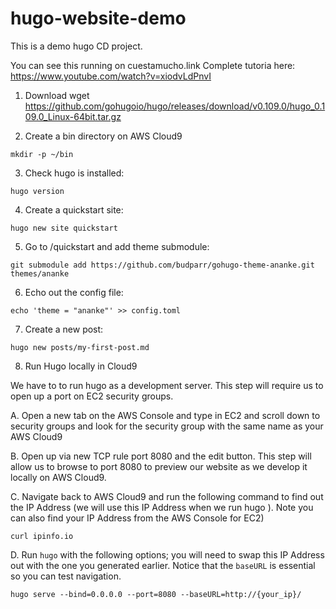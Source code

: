 # hugo-website-demo
This is a demo hugo CD project.

You can see this running on cuestamucho.link
Complete tutoria here: https://www.youtube.com/watch?v=xiodvLdPnvI

1. Download wget https://github.com/gohugoio/hugo/releases/download/v0.109.0/hugo_0.109.0_Linux-64bit.tar.gz

2. Create a bin directory on AWS Cloud9
```
mkdir -p ~/bin
```

3. Check hugo is installed:
```
hugo version
```

4. Create a quickstart site:
```
hugo new site quickstart
```

5. Go to /quickstart and add theme submodule:
```
git submodule add https://github.com/budparr/gohugo-theme-ananke.git themes/ananke
```

6. Echo out the config file:
```
echo 'theme = "ananke"' >> config.toml
```

7. Create a new post:
```
hugo new posts/my-first-post.md
```

8. Run Hugo locally in Cloud9

We have to to run hugo as a development server. This step will require us to open up a port on EC2 security groups.

A. Open a new tab on the AWS Console and type in EC2 and scroll down to security groups and look
for the security group with the same name as your AWS Cloud9

B. Open up via new TCP rule port 8080 and the edit button. This step will allow us to browse to
port 8080 to preview our website as we develop it locally on AWS Cloud9.

C. Navigate back to AWS Cloud9 and run the following command to find out the IP Address (we
will use this IP Address when we run hugo ). Note you can also find your IP Address from the AWS
Console for EC2)

```
curl ipinfo.io
```

D. Run `hugo` with the following options; you will need to swap this IP Address out 
with the one you generated earlier. Notice that the `baseURL` is essential so you 
can test navigation.

```
hugo serve --bind=0.0.0.0 --port=8080 --baseURL=http://{your_ip}/
```
